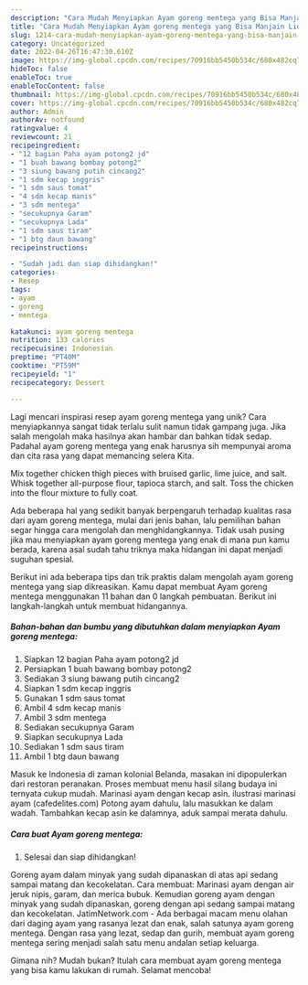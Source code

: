 ```yaml
---
description: "Cara Mudah Menyiapkan Ayam goreng mentega yang Bisa Manjain Lidah"
title: "Cara Mudah Menyiapkan Ayam goreng mentega yang Bisa Manjain Lidah"
slug: 1214-cara-mudah-menyiapkan-ayam-goreng-mentega-yang-bisa-manjain-lidah
category: Uncategorized
date: 2022-04-26T16:47:30.610Z
image: https://img-global.cpcdn.com/recipes/70916bb5450b534c/680x482cq70/ayam-goreng-mentega-foto-resep-utama.jpg
hideToc: false
enableToc: true
enableTocContent: false
thumbnail: https://img-global.cpcdn.com/recipes/70916bb5450b534c/680x482cq70/ayam-goreng-mentega-foto-resep-utama.jpg
cover: https://img-global.cpcdn.com/recipes/70916bb5450b534c/680x482cq70/ayam-goreng-mentega-foto-resep-utama.jpg
author: Admin
authorAv: notfound
ratingvalue: 4
reviewcount: 21
recipeingredient:
- "12 bagian Paha ayam potong2 jd"
- "1 buah bawang bombay potong2"
- "3 siung bawang putih cincang2"
- "1 sdm kecap inggris"
- "1 sdm saus tomat"
- "4 sdm kecap manis"
- "3 sdm mentega"
- "secukupnya Garam"
- "secukupnya Lada"
- "1 sdm saus tiram"
- "1 btg daun bawang"
recipeinstructions:

- "Sudah jadi dan siap dihidangkan!"
categories:
- Resep
tags:
- ayam
- goreng
- mentega

katakunci: ayam goreng mentega 
nutrition: 133 calories
recipecuisine: Indonesian
preptime: "PT40M"
cooktime: "PT59M"
recipeyield: "1"
recipecategory: Dessert

---
```





Lagi mencari inspirasi resep ayam goreng mentega yang unik? Cara menyiapkannya sangat tidak terlalu sulit namun tidak gampang juga. Jika salah mengolah maka hasilnya akan hambar dan bahkan tidak sedap. Padahal ayam goreng mentega yang enak harusnya sih mempunyai aroma dan cita rasa yang dapat memancing selera Kita.





Mix together chicken thigh pieces with bruised garlic, lime juice, and salt. Whisk together all-purpose flour, tapioca starch, and salt. Toss the chicken into the flour mixture to fully coat.

Ada beberapa hal yang sedikit banyak berpengaruh terhadap kualitas rasa dari ayam goreng mentega, mulai dari jenis bahan, lalu pemilihan bahan segar hingga cara mengolah dan menghidangkannya. Tidak usah pusing jika mau menyiapkan ayam goreng mentega yang enak di mana pun kamu berada, karena asal sudah tahu triknya maka hidangan ini dapat menjadi suguhan spesial.






Berikut ini ada beberapa tips dan trik praktis dalam mengolah ayam goreng mentega yang siap dikreasikan. Kamu dapat membuat Ayam goreng mentega menggunakan 11 bahan dan 0 langkah pembuatan. Berikut ini langkah-langkah untuk membuat hidangannya.

<!--inarticleads1-->

##### Bahan-bahan dan bumbu yang dibutuhkan dalam menyiapkan Ayam goreng mentega:

1. Siapkan 12 bagian Paha ayam potong2 jd
1. Persiapkan 1 buah bawang bombay potong2
1. Sediakan 3 siung bawang putih cincang2
1. Siapkan 1 sdm kecap inggris
1. Gunakan 1 sdm saus tomat
1. Ambil 4 sdm kecap manis
1. Ambil 3 sdm mentega
1. Sediakan secukupnya Garam
1. Siapkan secukupnya Lada
1. Sediakan 1 sdm saus tiram
1. Ambil 1 btg daun bawang


Masuk ke Indonesia di zaman kolonial Belanda, masakan ini dipopulerkan dari restoran peranakan. Proses membuat menu hasil silang budaya ini ternyata cukup mudah. Marinasi ayam dengan kecap asin. ilustrasi marinasi ayam (cafedelites.com) Potong ayam dahulu, lalu masukkan ke dalam wadah. Tambahkan kecap asin ke dalamnya, aduk sampai merata dahulu. 

<!--inarticleads2-->

##### Cara buat Ayam goreng mentega:


1. Selesai dan siap dihidangkan!

Goreng ayam dalam minyak yang sudah dipanaskan di atas api sedang sampai matang dan kecokelatan. Cara membuat: Marinasi ayam dengan air jeruk nipis, garam, dan merica bubuk. Kemudian goreng ayam dengan minyak yang sudah dipanaskan, goreng dengan api sedang sampai matang dan kecokelatan. JatimNetwork.com - Ada berbagai macam menu olahan dari daging ayam yang rasanya lezat dan enak, salah satunya ayam goreng mentega. Dengan rasa yang lezat, sedap dan gurih, membuat ayam goreng mentega sering menjadi salah satu menu andalan setiap keluarga. 

Gimana nih? Mudah bukan? Itulah cara membuat ayam goreng mentega yang bisa kamu lakukan di rumah. Selamat mencoba!
